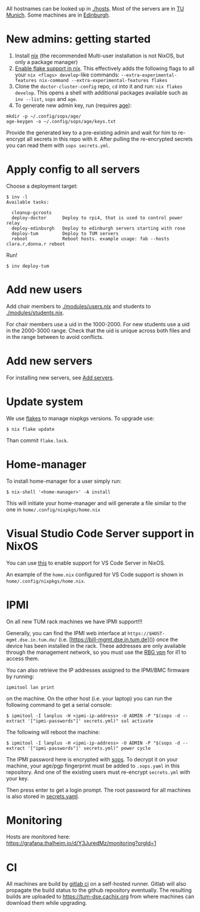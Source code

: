 All hostnames can be looked up in [./hosts](./hosts). Most of the servers are in
[TU Munich](docs/tum). Some machines are in [Edinburgh](docs/edinburgh).

# New admins: getting started

1. Install [nix](https://nixos.org/download.html#download-nix) (the recommended Multi-user installation is not NixOS, but only a package manager)
2. [Enable flake support in nix](https://nixos.wiki/wiki/Flakes#Non-NixOS). This effectively adds the following flags to all your `nix <flags> develop`-like commands: `--extra-experimental-features nix-command --extra-experimental-features flakes`
3. Clone the `doctor-cluster-config` repo, `cd` into it and run: `nix flakes develop`. This opens a shell with additional packages available such as `inv --list`, `sops` and `age`.
4. To generate new admin key, run (requires [age](https://github.com/FiloSottile/age)):
```
mkdir -p ~/.config/sops/age/
age-keygen -o ~/.config/sops/age/keys.txt
```
Provide the generated key to a pre-existing admin and wait for him to re-encrypt all secrets in this repo with it. After pulling the re-encrypted secrets you can read them with `sops secrets.yml`.


# Apply config to all servers

Choose a deployment target:


``` console
$ inv -l
Available tasks:

  cleanup-gcroots
  deploy-doctor      Deploy to rpi4, that is used to control power relay
  deploy-edinburgh   Deploy to edinburgh servers starting with rose
  deploy-tum         Deploy to TUM servers
  reboot             Reboot hosts. example usage: fab --hosts clara.r,donna.r reboot
```

Run!

``` console
$ inv deploy-tum
```

# Add new users

Add chair members to [./modules/users.nix](./modules/users.nix) and students to [./modules/students.nix](./modules/students.nix).

For chair members use a uid in the 1000-2000. For new students use a uid in the
2000-3000 range. Check that the uid is unique across both files and in the
range between to avoid conflicts.

# Add new servers

For installing new servers, see [Add servers](docs/ADD_SERVER.md).

# Update system

We use [flakes](https://nixos.wiki/wiki/Flakes) to manage 
nixpkgs versions. To upgrade use:

``` console
$ nix flake update
```

Than commit `flake.lock`.

# Home-manager

To install home-manager for a user simply run:

``` console
$ nix-shell '<home-manager>' -A install
```

This will initiate your home-manager and will generate a file similar to the one in ```home/.config/nixpkgs/home.nix```

# Visual Studio Code Server support in NixOS

You can use [this](https://github.com/msteen/nixos-vscode-server) to enable support for VS Code Server in NixOS.

An example of the ```home.nix``` configured for VS Code support is shown in ```home/.config/nixpkgs/home.nix```.


# IPMI

On all new TUM rack machines we have IPMI support!!!

Generally, you can find the IPMI web interface at
`https://$HOST-mgmt.dse.in.tum.de/` (i.e. [https://bill-mgmt.dse.in.tum.de]())
once the device has been installed in the rack.  These addresses are only
available through the management network, so you must use the [RBG
vpn](https://vpn.rbg.tum.de/) for il1 to access them.

You can also retrieve the IP addresses assigned to the IPMI/BMC firmware by
running:

```
ipmitool lan print
```

on the machine. On the other host (i.e. your laptop) you can run the following command to get a serial console:

```
$ ipmitool -I lanplus -H <ipmi-ip-address> -U ADMIN -P "$(sops -d --extract '["ipmi-passwords"]' secrets.yml)" sol activate
```

The following will reboot the machine:

```
$ ipmitool -I lanplus -H <ipmi-ip-address> -U ADMIN -P "$(sops -d --extract '["ipmi-passwords"]' secrets.yml)" power cycle 
```

The IPMI password here is encrypted with
[sops](https://github.com/mozilla/sops). To decrypt it on your machine, your
age/pgp fingerprint must be added to `.sops.yaml` in this repository. And one of
the existing users must re-encrypt `secrets.yml` with your key. 

Then press enter to get a login prompt. The root password for all machines is
also stored in [secrets.yaml]().

# Monitoring

Hosts are monitored here: https://grafana.thalheim.io/d/Y3JuredMz/monitoring?orgId=1

# CI

All machines are build by [gitlab ci](https://gitlab.com/TUM-DSE/doctor-cluster-config/-/pipelines) on a
self-hosted runner. Gitlab will also propagate the build status to the github repository eventually. 
The resulting builds are uploaded to https://tum-dse.cachix.org from where
machines can download them while upgrading.
